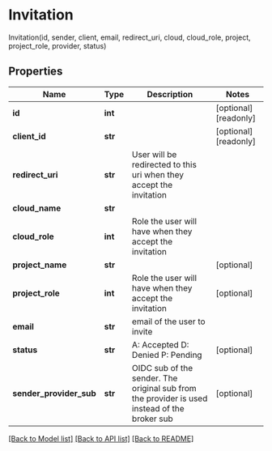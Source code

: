 # Invitation

Invitation(id, sender, client, email, redirect_uri, cloud, cloud_role, project, project_role, provider, status)
## Properties
Name | Type | Description | Notes
------------ | ------------- | ------------- | -------------
**id** | **int** |  | [optional] [readonly] 
**client_id** | **str** |  | [optional] [readonly] 
**redirect_uri** | **str** | User will be redirected to this uri when they accept the invitation | 
**cloud_name** | **str** |  | 
**cloud_role** | **int** | Role the user will have when they accept the invitation | 
**project_name** | **str** |  | [optional] 
**project_role** | **int** | Role the user will have when they accept the invitation | [optional] 
**email** | **str** | email of the user to invite | 
**status** | **str** |  A: Accepted D: Denied P: Pending  | [optional] 
**sender_provider_sub** | **str** | OIDC sub of the sender. The original sub from the provider is used instead of the broker sub | [optional] 

[[Back to Model list]](../README.md#documentation-for-models) [[Back to API list]](../README.md#documentation-for-api-endpoints) [[Back to README]](../README.md)


